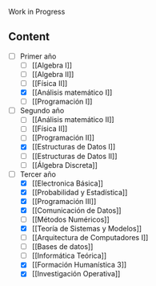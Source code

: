 Work in Progress 
## Content
- [ ] Primer año
	- [ ] [[Algebra I]]
	- [ ] [[Algebra II]]
	- [ ] [[Física II]]
	- [x] [[Análisis matemático I]]
	- [ ] [[Programación I]]
- [ ] Segundo año
	- [ ] [[Análisis matemático II]]
	- [ ] [[Física II]]
	- [ ] [[Programación II]]
	- [x] [[Estructuras de Datos I]]
	- [ ] [[Estructuras de Datos II]]
	- [ ] [[Álgebra Discreta]]
- [ ] Tercer año
	- [x] [[Electronica Básica]]
	- [x] [[Probabilidad y Estadística]]
	- [x] [[Programación III]]
	- [x] [[Comunicación de Datos]]
	- [ ] [[Métodos Numéricos]]
	- [x] [[Teoría de Sistemas y Modelos]]
	- [ ] [[Arquitectura de Computadores I]]
	- [ ] [[Bases de datos]]
	- [ ] [[Informática Teórica]]
	- [x] [[Formación Humanística 3]]
	- [x] [[Investigación Operativa]]